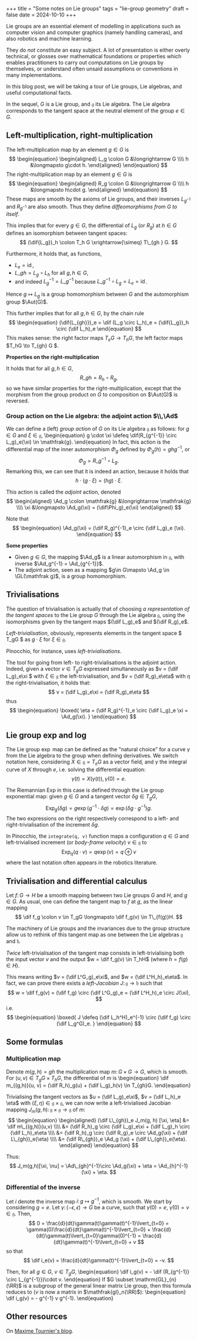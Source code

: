 +++
title = "Some notes on Lie groups"
tags = "lie-group geometry"
draft = false
date = 2024-10-10
+++

Lie groups are an essential element of modelling in applications such as computer vision and computer graphics (namely handling cameras), and also robotics and machine learning.

They do _not_ constitute an easy subject. A lot of presentation is either overly technical, or glosses over mathematical foundations or properties which enables practitioners to carry out computations on Lie groups by themselves, or understand often unsaid assumptions or conventions in many implementations.

In this blog post, we will be taking a tour of Lie groups, Lie algebras, and useful computational facts.

<!-- more -->

In the sequel, $G$ is a Lie group, and $\mathfrak{g}$ its Lie algebra.
The Lie algebra corresponds to the tangent space at the neutral element of the group $e \in G$.

## Left-multiplication, right-multiplication

The left-multiplication map by an element $g\in G$ is
$$
\begin{equation}
\begin{aligned}
    L_g \colon G &\longrightarrow G \\\\
        h &\longmapsto g\cdot h.
\end{aligned}
\end{equation}
$$
The right-multiplication map by an element $g\in G$ is
$$
\begin{equation}
\begin{aligned}
    R_g \colon G &\longrightarrow G \\\\
        h &\longmapsto h\cdot g.
\end{aligned}
\end{equation}
$$
These maps are smooth by the axioms of Lie groups, and their inverses $L_{g^{-1}}$ and $R_{g^{-1}}$ are also smooth. Thus they define _diffeomorphisms from $G$ to itself_.

This implies that for every $g\in G$, the differential of $L_g$ (or $R_g$) at $h\in G$ defines an isomorphism between tangent spaces:
$$
  (\dif{L_g})_h \colon T_h G \xrightarrow{\simeq} T\_{gh } G.
$$

Furthermore, it holds that, as functions,
- $L_e = \operatorname{id}$,
- $L\_{gh} = L_g \circ L_h$ for all $g,h\in G$,
- and indeed $L_g^{-1} = L\_{g^{-1}}$ because $L\_{g^{-1}} \circ L_g = L_e = \operatorname{id}$.

Hence $g \mapsto L_g$ is a group homomorphism between $G$ and the automorphism group $\Aut(G)$.

This further implies that for all $g,h\in G$, by the chain rule
$$
\begin{equation}
  (\dif{L_{gh}})_e = \dif (L_g \circ L_h)_e = (\dif{L_g})_h \circ (\dif L_h)_e
\end{equation}
$$
This makes sense: the right factor maps $T_eG \to T_hG$, the left factor maps $T_hG \to T\_{gh} G $.

**Properties on the right-multiplication**

It holds that for all $g,h\in G$,
$$
  R\_{gh} = R_h \circ R_g,
$$
so we have similar properties for the right-multiplication, except that the morphism from the group product on $G$ to composition on $\Aut(G)$ is reversed.

### Group action on the Lie algebra: the adjoint action $\\,\Ad$

We can define a (left) _group action_ of $G$ on its Lie algebra $\mathfrak{g}$ as follows: for $g\in G$ and $\xi \in \mathfrak{g}$,
\begin{equation}
    g \cdot \xi \defeq \dif(R\_{g^{-1}} \circ L_g)_e(\xi) \in \mathfrak{g}.
\end{equation}
In fact, this action is the differential map of the inner automorphism $\Phi_g$ defined by $\Phi_g(h) = g h g^{-1}$, or
$$
  \Phi_g = R\_{g^{-1}} \circ L_g.
$$
Remarking this, we can see that it is indeed an action, because it holds that
$$
  h \cdot (g\cdot \xi) = (hg) \cdot \xi.
$$


This action is called the *adjoint* action, denoted
$$
\begin{aligned}
    \Ad_g \colon \mathfrak{g} &\longrightarrow \mathfrak{g}
    \\\\
    \xi &\longmapsto \Ad_g(\xi) = (\dif\Phi_g)_e(\xi)
\end{aligned}
$$

Note that
$$
\begin{equation}
  \Ad_g(\xi) = (\dif R_g)^{-1}_e \circ (\dif L_g)_e (\xi).
\end{equation}
$$

**Some properties**
- Given $g\in G$, the mapping $\Ad_g$ is a linear automorphism in $\mathfrak g$, with inverse $\Ad_g^{-1} = \Ad_{g^{-1}}$.
- The adjoint action, seen as a mapping $g\in G\mapsto \Ad_g \in \GL(\mathfrak g)$, is a group homomorphism.


## Trivialisations

The question of trivialisation is actually that of choosing _a representation of the tangent spaces_ to the Lie group $G$ through the Lie algebra $\mathfrak{g}$, using the isomorphisms given by the tangent maps $(\dif L_g)_e$ and $(\dif R_g)_e$.

_Left-trivialisation_, obviously, represents elements in the tangent space $ T_gG $ as $g \cdot \xi$ for $\xi \in \mathfrak{g}$.

Pinocchio, for instance, uses _left-trivialisations_.

The tool for going from left- to right-trivialisations is the adjoint action. Indeed, given a vector $v \in T_gG$ expressed simultaneously as $v = (\dif L_g)_e\xi $ with $\xi \in \mathfrak{g}$ the left-trivialisation, and $v = (\dif R_g)_e\eta$ with $\eta$ the right-trivialisation, it holds that:
$$
  v = (\dif L_g)_e\xi = (\dif R_g)_e\eta
$$
thus
$$
\begin{equation}
\boxed{
  \eta = (\dif R_g)^{-1}_e \circ (\dif L_g)_e \xi = \Ad_g(\xi).
}
\end{equation}
$$


## Lie group exp and log

The Lie group $\exp$ map can be defined as the "natural choice" for a curve $\gamma$ from the Lie algebra to the group when defining derivatives.
We switch notation here, considering $X \in \mathfrak{g} = T_eG$ as a vector field, and $\gamma$ the integral curve of $X$ through $e$, i.e. solving the differential equation:
$$
  \dot\gamma(t) = X(\gamma(t)), \gamma(0) = e.
$$

The Riemannian $\mathrm{Exp}$ in this case is defined through the Lie group exponential map: given $g\in G$ and a tangent vector $\delta g\in T_gG$,
$$
  \mathrm{Exp}_g(\delta g) = g \exp(g^{-1} \cdot \delta g) = \exp(\delta g \cdot g^{-1})g.
$$
The two expressions on the right respectively correspond to a left- and right-trivialisation of the increment $\delta g$.

In Pinocchio, the `integrate(q, v)` function maps a configuration $q\in G$ and left-trivialised increment (or _body-frame velocity_) $v \in \mathfrak{g}$ to
$$
  \mathrm{Exp}_q(q \cdot v) = q \exp(v) = q \oplus v
$$
where the last notation often appears in the robotics literature.

## Trivialisation and differential calculus

Let $f \colon G \to H$ be a smooth mapping between two Lie groups $G$ and $H$, and $g\in G$. As usual, one can define the tangent map to $f$ at $g$, as the linear mapping
$$
  \dif f_g \colon v \in T_gG \longmapsto \dif f_g(v) \in T\_{f(g)}H.
$$

The machinery of Lie groups and the invariances due to the group structure allow us to rethink of this tangent map as one between the Lie algebras $\mathfrak g$ and $\mathfrak h$.

*Twice* left-trivialisation of the tangent map consists in left-trivialising both the input vector $v$ and the output $w = \dif f_g(v) \in T_hH$ (where $h = f(g)\in H$).

This means writing $v = (\dif L^G_g)_e\xi$, and $w = (\dif L^H_h)_e\eta$. In fact, we can prove there exists a *left-Jacobian* $J\colon \mathfrak g \to \mathfrak h$ such that
$$
  w = \dif f_g(v) = (\dif f_g) \circ (\dif L^G_g)_e = (\dif L^H_h)_e \circ J(\xi),
$$
i.e.
$$
\begin{equation}
\boxed{
  J \defeq (\dif L_h^H)_e^{-1} \circ (\dif f_g) \circ (\dif L_g^G)_e.
}
\end{equation}
$$

## Some formulas

### Multiplication map

Denote $m(g, h) = gh$ the multiplication map $m\colon G\times G \rightarrow G$, which is smooth. For $(u, v) \in T_gG \times T_hG$, the differential of $m$ is
\begin{equation}
    \dif m_{(g,h)}(u, v) = (\dif R_h)_g(u) + (\dif L_g)_h(v) \in T\_{gh}G.
\end{equation}

Trivialising the tangent vectors as $u = (\dif L_g)_e\xi$, $v = (\dif L_h)_e \eta$ with $(\xi,\eta) \in \mathfrak{g}\times \mathfrak{g}$, we can now write a left-trivialised Jacobian mapping $J_m(g,h) \colon \mathfrak g \times \mathfrak g \to \mathfrak g$ of $m$:
$$
\begin{equation}
\begin{aligned}
    (\dif L\_{gh})_e
    J_m(g, h) [\xi, \eta] &= \dif m\_{(g,h)}(u,v)
    \\\\
    &=
    (\dif R_h)_g \circ (\dif L_g)_e\xi + (\dif L_g)_h \circ (\dif L_h)_e\eta \\\\
    &= (\dif R_h)_g \circ (\dif R_g)_e \circ \Ad_g(\xi)  + (\dif L\_{gh})_e(\eta) \\\\
    &= (\dif R\_{gh})_e \Ad_g (\xi) + (\dif L\_{gh})_e(\eta).
\end{aligned}
\end{equation}
$$

Thus:
$$
  J_m(g,h)[\xi, \nu] = \Ad\_{gh}^{-1}\circ \Ad_g(\xi) + \eta
    = \Ad_{h}^{-1}(\xi) + \eta.
$$

### Differential of the inverse

Let $i$ denote the inverse map $i\colon g \mapsto g^{-1}$, which is smooth.
We start by considering $g = e$. Let $\gamma\colon (-\epsilon,\epsilon) \to G$ be a curve, such that $\gamma(0) = e$, $\dot\gamma(0) = v \in \mathfrak{g}$. Then,
$$
  0 = \frac{d}{dt}\gamma(t)\gamma(t)^{-1}\lvert_{t=0} = \gamma(0)\frac{d}{dt}\gamma(t)^{-1}\lvert_{t=0} + \frac{d}{dt}\gamma(t)\lvert_{t=0}\gamma(0)^{-1} = \frac{d}{dt}\gamma(t)^{-1}\lvert_{t=0} + v
$$
so that
$$
  \dif i_e(v) = \frac{d}{dt}\gamma(t)^{-1}\lvert_{t=0} = -v.
$$

Then, for all $g\in G$, $v \in T_gG$,
\begin{equation}
    \dif i_g(v) = - \dif (R_{g^{-1}} \circ L_{g^{-1}})\cdot v.
\end{equation}
If $G \subset \mathrm{GL}_{n}(\RR)$ is a subgroup of the general linear matrix Lie group, then this formula reduces to ($v$ is now a matrix in $\mathfrak{gl}_n(\RR)$):
\begin{equation}
    \dif i_g(v) = - g^{-1} v g^{-1}.
\end{equation}


## Other resources

On [Maxime Tournier's blog](https://maxime-tournier.github.io/notes/lie-groups.html).
